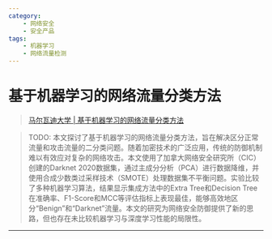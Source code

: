 ```yaml
---
category:
    - 网络安全
    - 安全产品
tags:
    - 机器学习
    - 网络流量检测
---
```

# 基于机器学习的网络流量分类方法

> [马尔瓦迪大学 | 基于机器学习的网络流量分类方法](https://mp.weixin.qq.com/s/H_wP_s_-NXMlyZ_CQtuaKA)

> TODO: 本文探讨了基于机器学习的网络流量分类方法，旨在解决区分正常流量和攻击流量的二分类问题。随着加密技术的广泛应用，传统的防御机制难以有效应对复杂的网络攻击。本文使用了加拿大网络安全研究所（CIC）创建的Darknet 2020数据集，通过主成分分析（PCA）进行数据降维，并使用合成少数类过采样技术（SMOTE）处理数据集不平衡问题。实验比较了多种机器学习算法，结果显示集成方法中的Extra Tree和Decision Tree在准确率、F1-Score和MCC等评估指标上表现最佳，能够高效地区分“Benign”和“Darknet”流量。本文的研究为网络安全防御提供了新的思路，但也存在未比较机器学习与深度学习性能的局限性。

---


